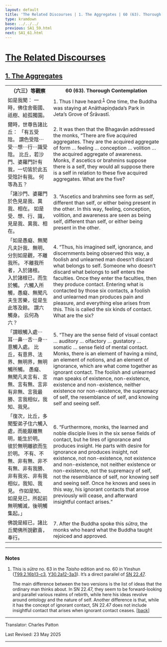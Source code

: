 ```yaml
---
layout: default
title: 'The Related Discourses | 1. The Aggregates | 60 (63). Thorough Contemplation'
type: kramdown
base: ../../../
previous: SA1_59.html
next: SA1_61.html
---
```


<h1><a href='../index.html'>The Related Discourses</a></h1>
<h2><a href='index.html'>1. The Aggregates</a></h2>

<table class="trans">
  <th class='ch'>（六三）等觀察</th>
  <th class='en'>60 (63). Thorough Contemplation</th>
  <tr>
    <td class='ch' title='t99.2.16b13'>如是我聞： 一時，佛住舍衛國、祇樹、給孤獨園。</td>
    <td id='p1'>1. Thus I have heard:<sup id="ref1"><a href="#n1">1</a></sup> One time, the Buddha was staying at Anāthapiṇḍada’s Park in Jeta’s Grove of Śrāvastī.</td>
  </tr>
  <tr>
    <td class='ch' title='t99.2.16b14'>爾時，世尊告諸比丘： 「有五受陰。 謂色受陰⋯受⋯想⋯行⋯識受陰。 比丘，若沙門、婆羅門計有我，一切皆於此五受陰計有我。 何等為五？</td>
    <td id='p2'>2. It was then that the Bhagavān addressed the monks, “There are five acquired aggregates. They are the acquired aggregate of form … feeling … conception … volition … the acquired aggregate of awareness. Monks, if ascetics or brahmins suppose there is a self, they would all suppose there is a self in relation to these five acquired aggregates. What are the five?</td>
  </tr>
  <tr>
    <td class='ch' title='t99.2.16b17'>「諸沙門、婆羅門於色見是我、異我、相在。 如是受、想、行、識，見是我、異我、相在。</td>
    <td id='p3'>3. “Ascetics and brahmins see form as self, different than self, or either being present in the other. In this way, feeling, conception, volition, and awareness are seen as being self, different than self, or either being present in the other.</td>
  </tr>
  <tr>
    <td class='ch' title='t99.2.16b18'>「如是愚癡、無聞凡夫計我、無明、分別如是觀，不離我所。 不離我所者，入於諸根。 入於諸根已，而生於觸。 六觸入所觸，愚癡、無聞凡夫生苦樂，從是生此等及餘。 謂六觸身。 云何為六？</td>
    <td id='p4'>4. “Thus, his imagined self, ignorance, and discernments being observed this way, a foolish and unlearned man doesn’t discard what belongs to self. Someone who doesn’t discard what belongs to self enters the faculties. Once they enter the faculties, then they produce contact. Entering what is contacted by those six contacts, a foolish and unlearned man produces pain and pleasure, and everything else arises from this. This is called the six kinds of contact. What are the six?</td>
  </tr>
  <tr>
    <td class='ch' title='t99.2.16b23'>「謂眼觸入處⋯耳⋯鼻⋯舌⋯身⋯意觸入處。 比丘，有意界、法界、無明界，無明觸所觸。 愚癡、無聞凡夫言有、言無、言有無、言非有非無、言我最勝、言我相似，我知、我見。</td>
    <td id='p5'>5. “They are the sense field of visual contact … auditory … olfactory … gustatory … somatic … sense field of mental contact. Monks, there is an element of having a mind, an element of notions, and an element of ignorance, which are what come together as ignorant contact. The foolish and unlearned man speaks of existence, non-existence, existence and non-existence, neither existence nor non-existence, the supremacy of self, the resemblance of self, and knowing self and seeing self.</td>
  </tr>
  <tr>
    <td class='ch' title='t99.2.16b26'>「復次，比丘，多聞聖弟子住六觸入處，而能厭離無明，能生於明。 彼於無明離欲而生於明。 不有、不無、非有無、非不有無、非有我勝、非有我劣、非有我相似，我知、我見。 作如是知、如是見已，所起前無明觸滅，後明觸集起。」</td>
    <td id='p6'>6. “Furthermore, monks, the learned and noble disciple lives in the six sense fields of contact, but he tires of ignorance and produces insight. He parts with desire for ignorance and produces insight, not existence, not non-existence, not existence and non-existence, not neither existence or non-existence, not the supremacy of self, not the resemblance of self, nor knowing self and seeing self. Once he knows and sees in this way, his ignorant contacts that arose previously will cease, and afterward insightful contact arises.”</td>
  </tr>
  <tr>
    <td class='ch' title='t99.2.16c3'>佛說是經已，諸比丘聞佛所說歡喜，奉行。</td>
    <td id='p7'>7. After the Buddha spoke this <em>sūtra</em>, the monks who heard what the Buddha taught rejoiced and approved.</td>
  </tr>
</table>

<hr/>

<h3 id="notes">Notes</h3>

<ol class="notes-list">
<li id="n1"><p>This is <em>sūtra</em> no. 63 in the <cite>Taisho</cite> edition and no. 60 in Yinshun (<a href="https://cbetaonline.dila.edu.tw/zh/T02n0099_p0016b13" target="_blank">T99.2.16b13-c3</a>, <a href="https://cbetaonline.dila.edu.tw/zh/Y30n0030_p0002a12" target="_blank">Y30.2a12-3a3</a>). It’s a direct parallel of <a href="https://suttacentral.net/sn22.47" target="_blank">SN 22.47</a>.</p>
<p>The main difference between the two versions is the list of ideas that the ordinary man thinks about. In SN 22.47, they seem to be forward-looking and parallel various realms of rebirth, while here his ideas revolve around ontology and the nature of self. Another difference is that, while it has the concept of ignorant contact, SN 22.47 does not include insightful contact that arises when ignorant contact ceases. [<a href="#ref1">back</a>]</p></li>
</ol>
<hr/>

<p class="translator">Translator: Charles Patton</p>
<p class='revised'>Last Revised: 23 May 2025</p>

<hr/>